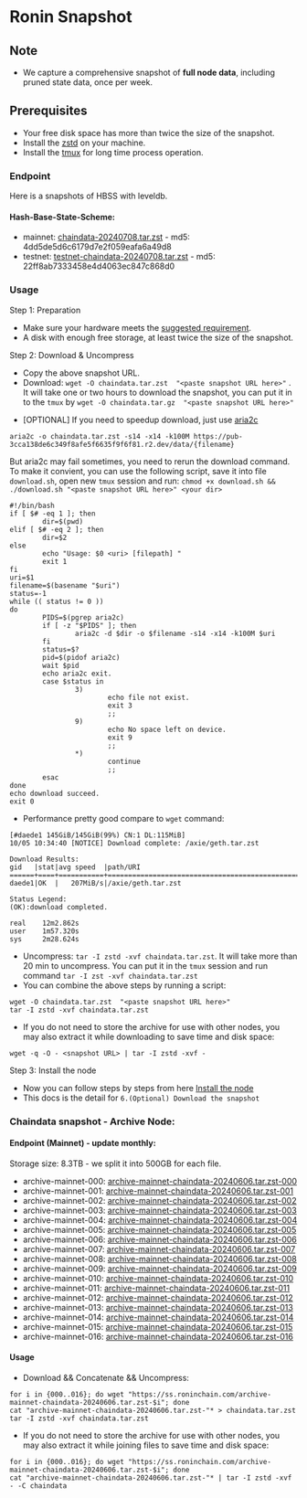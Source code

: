 # Ronin Snapshot

## Note
- We capture a comprehensive snapshot of **full node data**, including pruned state data, once per week.

## Prerequisites
- Your free disk space has more than twice the size of the snapshot.
- Install the [zstd](https://github.com/facebook/zstd) on your machine.
- Install the [tmux](https://github.com/tmux/tmux/wiki/Installing) for long time process operation.


### Endpoint

Here is a snapshots of HBSS with leveldb.

#### Hash-Base-State-Scheme:

- mainnet: [chaindata-20240708.tar.zst](https://pub-3cca138de6c349f8afe5f6635f9f6f81.r2.dev/data/chaindata-20240708.tar.zst) - md5: 4dd5de5d6c6179d7e2f059eafa6a49d8
- testnet: [testnet-chaindata-20240708.tar.zst](https://pub-3cca138de6c349f8afe5f6635f9f6f81.r2.dev/data/testnet-chaindata-20240708.tar.zst) - md5: 22ff8ab7333458e4d4063ec847c868d0

### Usage

Step 1: Preparation
- Make sure your hardware meets the [suggested requirement](https://docs.roninchain.com/docs/node-operators/mainnet/non-validator#install-the-node).
- A disk with enough free storage, at least twice the size of the snapshot.

Step 2: Download & Uncompress
- Copy the above snapshot URL.
- Download:  `wget -O chaindata.tar.zst  "<paste snapshot URL here>"` . It will take one or two hours to download the snapshot, you can put it in to the `tmux` by `wget -O chaindata.tar.gz  "<paste snapshot URL here>"`


* [OPTIONAL] If you need to speedup download, just use [aria2c](https://github.com/aria2/aria2)
```
aria2c -o chaindata.tar.zst -s14 -x14 -k100M https://pub-3cca138de6c349f8afe5f6635f9f6f81.r2.dev/data/{filename}
```

But aria2c may fail sometimes, you need to rerun the download command. To make it convient, you can use the following script, save it into file `download.sh`, open new `tmux` session and run: `chmod +x download.sh && ./download.sh "<paste snapshot URL here>" <your dir>`
```
#!/bin/bash
if [ $# -eq 1 ]; then
        dir=$(pwd)
elif [ $# -eq 2 ]; then
        dir=$2
else
        echo "Usage: $0 <uri> [filepath] "
        exit 1
fi
uri=$1
filename=$(basename "$uri")
status=-1
while (( status != 0 ))
do
        PIDS=$(pgrep aria2c)
        if [ -z "$PIDS" ]; then
                aria2c -d $dir -o $filename -s14 -x14 -k100M $uri
        fi
        status=$?
        pid=$(pidof aria2c)
        wait $pid
        echo aria2c exit.
        case $status in
                3)
                        echo file not exist.
                        exit 3
                        ;;
                9)
                        echo No space left on device.
                        exit 9
                        ;;
                *)
                        continue
                        ;;
        esac
done
echo download succeed.
exit 0
```

- Performance pretty good compare to `wget` command:

```
[#daede1 145GiB/145GiB(99%) CN:1 DL:115MiB]
10/05 10:34:40 [NOTICE] Download complete: /axie/geth.tar.zst

Download Results:
gid   |stat|avg speed  |path/URI
======+====+===========+=======================================================
daede1|OK  |   207MiB/s|/axie/geth.tar.zst

Status Legend:
(OK):download completed.

real    12m2.862s
user    1m57.320s
sys     2m28.624s
```

- Uncompress: `tar -I zstd -xvf chaindata.tar.zst`. It will take more than 20 min to uncompress. You can put it in the `tmux` session and run command `tar -I zst -xvf chaindata.tar.zst`
- You can combine the above steps by running a script:

```
wget -O chaindata.tar.zst  "<paste snapshot URL here>"
tar -I zstd -xvf chaindata.tar.zst
```


- If you do not need to store the archive for use with other nodes, you may also extract it while downloading to save time and disk space:
```
wget -q -O - <snapshot URL> | tar -I zstd -xvf -
```


Step 3: Install the node
- Now you can follow steps by steps from here [Install the node ](https://docs.roninchain.com/docs/node-operators/mainnet/non-validator#install-the-node)
- This docs is the detail for `6.(Optional) Download the snapshot`

### Chaindata snapshot - Archive Node:

#### Endpoint (Mainnet) - update monthly:

Storage size: 8.3TB - we split it into 500GB for each file.

- archive-mainnet-000: [archive-mainnet-chaindata-20240606.tar.zst-000](https://ss.roninchain.com/archive-mainnet-chaindata-20240606.tar.zst-000)
- archive-mainnet-001: [archive-mainnet-chaindata-20240606.tar.zst-001](https://ss.roninchain.com/archive-mainnet-chaindata-20240606.tar.zst-001)
- archive-mainnet-002: [archive-mainnet-chaindata-20240606.tar.zst-002](https://ss.roninchain.com/archive-mainnet-chaindata-20240606.tar.zst-002)
- archive-mainnet-003: [archive-mainnet-chaindata-20240606.tar.zst-003](https://ss.roninchain.com/archive-mainnet-chaindata-20240606.tar.zst-003)
- archive-mainnet-004: [archive-mainnet-chaindata-20240606.tar.zst-004](https://ss.roninchain.com/archive-mainnet-chaindata-20240606.tar.zst-004)
- archive-mainnet-005: [archive-mainnet-chaindata-20240606.tar.zst-005](https://ss.roninchain.com/archive-mainnet-chaindata-20240606.tar.zst-005)
- archive-mainnet-006: [archive-mainnet-chaindata-20240606.tar.zst-006](https://ss.roninchain.com/archive-mainnet-chaindata-20240606.tar.zst-006)
- archive-mainnet-007: [archive-mainnet-chaindata-20240606.tar.zst-007](https://ss.roninchain.com/archive-mainnet-chaindata-20240606.tar.zst-007)
- archive-mainnet-008: [archive-mainnet-chaindata-20240606.tar.zst-008](https://ss.roninchain.com/archive-mainnet-chaindata-20240606.tar.zst-008)
- archive-mainnet-009: [archive-mainnet-chaindata-20240606.tar.zst-009](https://ss.roninchain.com/archive-mainnet-chaindata-20240606.tar.zst-009)
- archive-mainnet-010: [archive-mainnet-chaindata-20240606.tar.zst-010](https://ss.roninchain.com/archive-mainnet-chaindata-20240606.tar.zst-010)
- archive-mainnet-011: [archive-mainnet-chaindata-20240606.tar.zst-011](https://ss.roninchain.com/archive-mainnet-chaindata-20240606.tar.zst-011)
- archive-mainnet-012: [archive-mainnet-chaindata-20240606.tar.zst-012](https://ss.roninchain.com/archive-mainnet-chaindata-20240606.tar.zst-012)
- archive-mainnet-013: [archive-mainnet-chaindata-20240606.tar.zst-013](https://ss.roninchain.com/archive-mainnet-chaindata-20240606.tar.zst-013)
- archive-mainnet-014: [archive-mainnet-chaindata-20240606.tar.zst-014](https://ss.roninchain.com/archive-mainnet-chaindata-20240606.tar.zst-014)
- archive-mainnet-015: [archive-mainnet-chaindata-20240606.tar.zst-015](https://ss.roninchain.com/archive-mainnet-chaindata-20240606.tar.zst-015)
- archive-mainnet-016: [archive-mainnet-chaindata-20240606.tar.zst-016](https://ss.roninchain.com/archive-mainnet-chaindata-20240606.tar.zst-016)



#### Usage
- Download && Concatenate && Uncompress:

```shell
for i in {000..016}; do wget "https://ss.roninchain.com/archive-mainnet-chaindata-20240606.tar.zst-$i"; done
cat "archive-mainnet-chaindata-20240606.tar.zst-"* > chaindata.tar.zst
tar -I zstd -xvf chaindata.tar.zst
```

- If you do not need to store the archive for use with other nodes, you may also extract it while joining files to save time and disk space:

```shell
for i in {000..016}; do wget "https://ss.roninchain.com/archive-mainnet-chaindata-20240606.tar.zst-$i"; done
cat "archive-mainnet-chaindata-20240606.tar.zst-"* | tar -I zstd -xvf - -C chaindata
```
